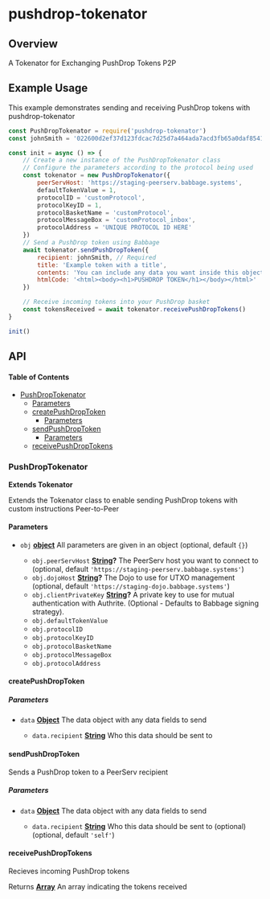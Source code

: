 # pushdrop-tokenator

## Overview
A Tokenator for Exchanging PushDrop Tokens P2P

## Example Usage

This example demonstrates sending and receiving PushDrop tokens with pushdrop-tokenator


```js
const PushDropTokenator = require('pushdrop-tokenator')
const johnSmith = '022600d2ef37d123fdcac7d25d7a464ada7acd3fb65a0daf85412140ee20884311'

const init = async () => {
    // Create a new instance of the PushDropTokenator class
    // Configure the parameters according to the protocol being used
    const tokenator = new PushDropTokenator({
        peerServHost: 'https://staging-peerserv.babbage.systems',
        defaultTokenValue = 1,
        protocolID = 'customProtocol',
        protocolKeyID = 1,
        protocolBasketName = 'customProtocol',
        protocolMessageBox = 'customProtocol_inbox',
        protocolAddress = 'UNIQUE PROTOCOL ID HERE'
    })
    // Send a PushDrop token using Babbage
    await tokenator.sendPushDropToken({
        recipient: johnSmith, // Required
        title: 'Example token with a title',
        contents: 'You can include any data you want inside this object.'
        htmlCode: '<html><body><h1>PUSHDROP TOKEN</h1></body></html>'
    })

    // Receive incoming tokens into your PushDrop basket
    const tokensReceived = await tokenator.receivePushDropTokens()
}

init()
```

## API

<!-- Generated by documentation.js. Update this documentation by updating the source code. -->

#### Table of Contents

*   [PushDropTokenator](#pushdroptokenator)
    *   [Parameters](#parameters)
    *   [createPushDropToken](#createpushdroptoken)
        *   [Parameters](#parameters-1)
    *   [sendPushDropToken](#sendpushdroptoken)
        *   [Parameters](#parameters-2)
    *   [receivePushDropTokens](#receivepushdroptokens)

### PushDropTokenator

**Extends Tokenator**

Extends the Tokenator class to enable sending PushDrop tokens with custom instructions Peer-to-Peer

#### Parameters

*   `obj` **[object](https://developer.mozilla.org/docs/Web/JavaScript/Reference/Global_Objects/Object)** All parameters are given in an object (optional, default `{}`)

    *   `obj.peerServHost` **[String](https://developer.mozilla.org/docs/Web/JavaScript/Reference/Global_Objects/String)?** The PeerServ host you want to connect to (optional, default `'https://staging-peerserv.babbage.systems'`)
    *   `obj.dojoHost` **[String](https://developer.mozilla.org/docs/Web/JavaScript/Reference/Global_Objects/String)?** The Dojo to use for UTXO management (optional, default `'https://staging-dojo.babbage.systems'`)
    *   `obj.clientPrivateKey` **[String](https://developer.mozilla.org/docs/Web/JavaScript/Reference/Global_Objects/String)?** A private key to use for mutual authentication with Authrite. (Optional - Defaults to Babbage signing strategy).
    *   `obj.defaultTokenValue`  
    *   `obj.protocolID`  
    *   `obj.protocolKeyID`  
    *   `obj.protocolBasketName`  
    *   `obj.protocolMessageBox`  
    *   `obj.protocolAddress`  

#### createPushDropToken

##### Parameters

*   `data` **[Object](https://developer.mozilla.org/docs/Web/JavaScript/Reference/Global_Objects/Object)** The data object with any data fields to send

    *   `data.recipient` **[String](https://developer.mozilla.org/docs/Web/JavaScript/Reference/Global_Objects/String)** Who this data should be sent to

#### sendPushDropToken

Sends a PushDrop token to a PeerServ recipient

##### Parameters

*   `data` **[Object](https://developer.mozilla.org/docs/Web/JavaScript/Reference/Global_Objects/Object)** The data object with any data fields to send

    *   `data.recipient` **[String](https://developer.mozilla.org/docs/Web/JavaScript/Reference/Global_Objects/String)** Who this data should be sent to (optional) (optional, default `'self'`)

#### receivePushDropTokens

Recieves incoming PushDrop tokens

Returns **[Array](https://developer.mozilla.org/docs/Web/JavaScript/Reference/Global_Objects/Array)** An array indicating the tokens received
